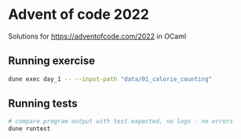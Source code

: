 # Advent of code 2022

Solutions for https://adventofcode.com/2022 in OCaml

## Running exercise

```bash
dune exec day_1 -- --input-path "data/01_calorie_counting"
```

## Running tests

```bash
# compare program output with test.expected, no logs - no errors
dune runtest
```
